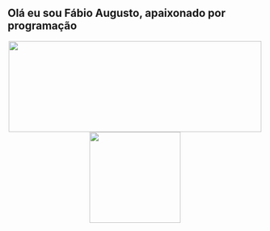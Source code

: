 ## Olá eu sou Fábio Augusto, apaixonado por programação

<div align="center">
  <a href="https://github.com/fabioIA">
  <img height="180em" width="500em" src="https://github-readme-stats.vercel.app/api?username=fabioIA&show_icons=true&theme=dark&include_all_commits=true&count_private=true"/>
  <img height="180em" src="https://github-readme-stats.vercel.app/api/top-langs/?username=fabioIA&layout=compact&langs_count=7&theme=dark"/>
</div>
